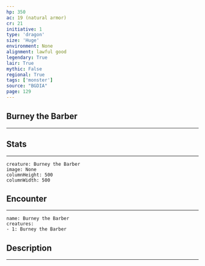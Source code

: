```yaml
---
hp: 350
ac: 19 (natural armor)
cr: 21
initiative: 1
type: 'dragon'    
size: 'Huge'
environment: None
alignment: lawful good
legendary: True
lair: True
mythic: False
regional: True
tags: ['monster']
source: "BGDIA"
page: 129
---
```


## Burney the Barber
---



## Stats
---

```statblock
creature: Burney the Barber
image: None
columnHeight: 500
columnWidth: 500
```

## Encounter
---

```encounter-table
name: Burney the Barber
creatures:
- 1: Burney the Barber
```

## Description
---




